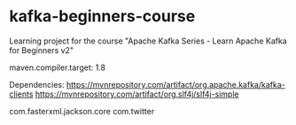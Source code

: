 # kafka-beginners-course
Learning project for the course "Apache Kafka Series - Learn Apache Kafka for Beginners v2"

maven.compiler.target: 1.8

Dependencies: 
  https://mvnrepository.com/artifact/org.apache.kafka/kafka-clients
  https://mvnrepository.com/artifact/org.slf4j/slf4j-simple
  
  com.fasterxml.jackson.core
  com.twitter
